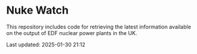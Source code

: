 # Nuke Watch

This repository includes code for retrieving the latest information available on the output of EDF nuclear power plants in the UK.

Last updated: 2025-01-30 21:12